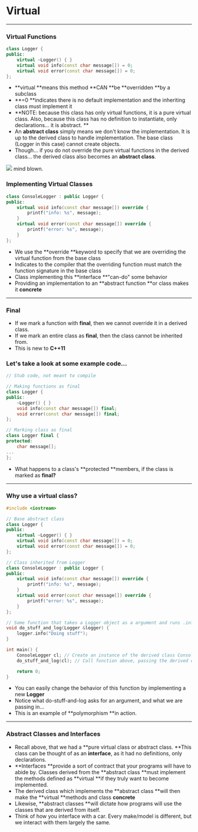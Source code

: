 # Virtual

---

### Virtual Functions

```cpp
class Logger {
public:
    virtual ~Logger() { }
    virtual void info(const char message[]) = 0;
    virtual void error(const char message[]) = 0;
};
```

* **virtual **means this method **CAN **be **overridden **by a subclass
* **=0 **indicates there is no default implementation and the inheriting class must implement it
* **NOTE: because this class has only virtual functions, it is a pure virtual class. Also, because this class has no definition to instantiate, only declarations... it is abstract. **
* An **abstract class** simply means we don't know the implementation. It is up to the derived class to handle implementation. The base class \(Logger in this case\) cannot create objects. 
* Though... if you do not override the pure virtual functions in the derived class... the derived class also becomes an **abstract class**. 

![](https://media.giphy.com/media/xT0xeJpnrWC4XWblEk/giphy.gif) mind blown.

### Implementing Virtual Classes

```cpp
class ConsoleLogger : public Logger {
public:
    virtual void info(const char message[]) override {
        printf("info: %s", message);
    }
    virtual void error(const char message[]) override {
        printf("error: %s", message);
    }
};
```

* We use the **override **keyword to specify that we are overriding the virtual function from the base class
* Indicates to the compiler that the overriding function must match the function signature in the base class
* Class implementing this **interface **"can-do" some behavior
* Providing an implementation to an **abstract function **or class makes it **concrete**

---

### Final

* If we mark a function with **final**, then we cannot override it in a derived class.
* If we mark an entire class as **final**, then the class cannot be inherited from. 
* This is new to **C++11**

### Let's take a look at some example code...

```cpp
// Stub code, not meant to compile

// Making functions as final
class Logger {
public:
    ~Logger() { }
    void info(const char message[]) final;
    void error(const char message[]) final;
};

// Marking class as final
class Logger final {
protected:
    char message[];
...
};
```

* What happens to a class's **protected **members, if the class is marked as **final?**

---

### Why use a virtual class?

```cpp
#include <iostream>

// Base abstract class
class Logger {
public:
    virtual ~Logger() { }
    virtual void info(const char message[]) = 0;
    virtual void error(const char message[]) = 0;
};

// Class inherited from Logger
class ConsoleLogger : public Logger {
public:
    virtual void info(const char message[]) override {
        printf("info: %s", message);
    }
    virtual void error(const char message[]) override {
        printf("error: %s", message);
    }
};

// Some function that takes a Logger object as a argument and runs .info() from that object
void do_stuff_and_log(Logger &logger) {
    logger.info("Doing stuff");
}

int main() {
    ConsoleLogger cl; // Create an instance of the derived class ConsoleLogger
    do_stuff_and_log(cl); // Call function above, passing the derived object

    return 0;
}
```

* You can easily change the behavior of this function by implementing a new **Logger**
* Notice what do-stuff-and-log asks for an argument, and what we are passing in...
* This is an example of **polymorphism **in action. 

---

### Abstract Classes and Interfaces

* Recall above, that we had a **pure virtual class or abstract class. **This class can be thought of as an **interface**, as it had no definitions, only declarations. 
* **Interfaces **provide a sort of contract that your programs will have to abide by. Classes derived from the **abstract class **must implement the methods defined as **virtual **if they truly want to become implemented. 
* The derived class which implements the **abstract class **will then make the **virtual **methods and class **concrete**
* Likewise, **abstract classes **will dictate how programs will use the classes that are derived from itself.
* Think of how you interface with a car. Every make/model is different, but we interact with them largely the same. 



